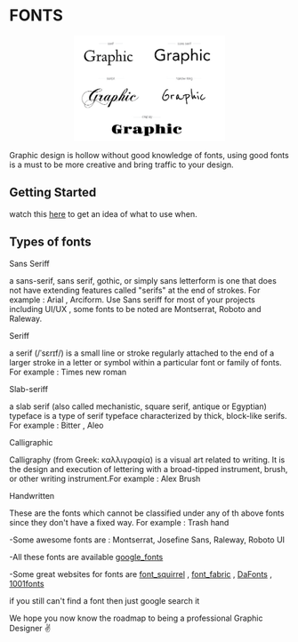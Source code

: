 # FONTS

<p align="center"><img  height="190" src="image/fonts.png"></p>

Graphic design is hollow without good knowledge of fonts, using good fonts is a must to be more creative and bring traffic to your design.

## Getting Started
watch this [here](https://www.youtube.com/watch?v=obZX8oIjia4) to get an idea of what to use when.

## Types of fonts

Sans Seriff

a sans-serif, sans serif, gothic, or simply sans letterform is one that does not have extending features called "serifs" at the end of strokes. For example : Arial , Arciform.
Use Sans seriff for most of your projects including UI/UX , some fonts to be noted are Montserrat, Roboto and Raleway.

Seriff

a serif (/ˈsɛrɪf/) is a small line or stroke regularly attached to the end of a larger stroke in a letter or symbol within a particular font or family of fonts. For example : Times new roman

Slab-seriff

a slab serif (also called mechanistic, square serif, antique or Egyptian) typeface is a type of serif typeface characterized by thick, block-like serifs.  For example : Bitter , Aleo

Calligraphic

Calligraphy (from Greek: καλλιγραφία) is a visual art related to writing. It is the design and execution of lettering with a broad-tipped instrument, brush, or other writing instrument.For example : Alex Brush

Handwritten

These are the fonts which cannot be classified under any of th above fonts since they don't have a fixed way. For example : Trash hand


-Some awesome fonts are : Montserrat, Josefine Sans, Raleway, Roboto UI

-All these fonts are available [google_fonts](https://fonts.google.com/)

-Some great websites for fonts are [font_squirrel](https://www.fontsquirrel.com/) , [font_fabric](https://www.fontfabric.com/fonts/) , [DaFonts](https://www.dafont.com/) , [1001fonts](https://www.1001fonts.com/)



if you still can't find a font then just google search it




We hope you now know the roadmap to being a professional Graphic Designer :v:
